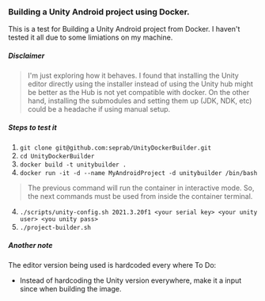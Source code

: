 ### Building a Unity Android project using Docker.
This is a test for Building a Unity Android project from Docker. I haven't tested it all due to some limiations on my machine.

##### Disclaimer
> I'm just exploring how it behaves. I found that installing the Unity editor directly using the installer instead of using the Unity hub might be better as the Hub is not yet compatible with docker. On the other hand, installing the submodules and setting them up (JDK, NDK, etc) could be a headache if using manual setup. 

##### Steps to test it
1. `git clone git@github.com:seprab/UnityDockerBuilder.git`
2. `cd UnityDockerBuilder`
2. `docker build -t unitybuilder .`
3. `docker run -it -d --name MyAndroidProject -d unitybuilder /bin/bash`
> The previous command will run the container in interactive mode. So, the next commands must be used from inside the container terminal.
4. `./scripts/unity-config.sh 2021.3.20f1 <your serial key> <your unity user> <you unity pass>`
5. `./project-builder.sh`

##### Another note
The editor version being used is hardcoded every where
To Do:
- Instead of hardcoding the Unity version everywhere, make it a input since when building the image.
